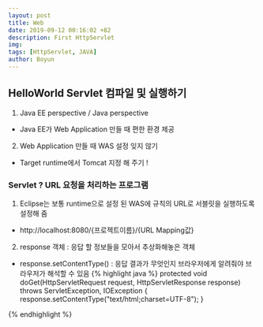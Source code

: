 ```yaml
---
layout: post
title: Web
date: 2019-09-12 00:16:02 +82
description: First HttpServlet
img: 
tags: [HttpServlet, JAVA]
author: Boyun
---
```


 
## HelloWorld Servlet 컴파일 및 실행하기
1. Java EE perspective / Java perspective
 - Java EE가 Web Application 만들 때 편한 환경 제공
2. Web Application 만들 때 WAS 설정 잊지 않기 
 - Target runtime에서 Tomcat 지정 해 주기 !

### Servlet ? URL 요청을 처리하는 프로그램
1. Eclipse는 보통 runtime으로 설정 된 WAS에 규칙의 URL로 서블릿을 실행하도록 설정해 줌
 - http://localhost:8080/{프로젝트이름}/{URL Mapping값}
2. response 객체 : 응답 할 정보들을 모아서 추상화해놓은 객체
 - response.setContentType() : 응답 결과가 무엇인지 브라우저에게 알려줘야 브라우저가 해석할 수 있음
 {% highlight java %}
protected void doGet(HttpServletRequest request, HttpServletResponse response) throws ServletException, IOException {
		response.setContentType("text/html;charset=UTF-8");
	}

{% endhighlight %}